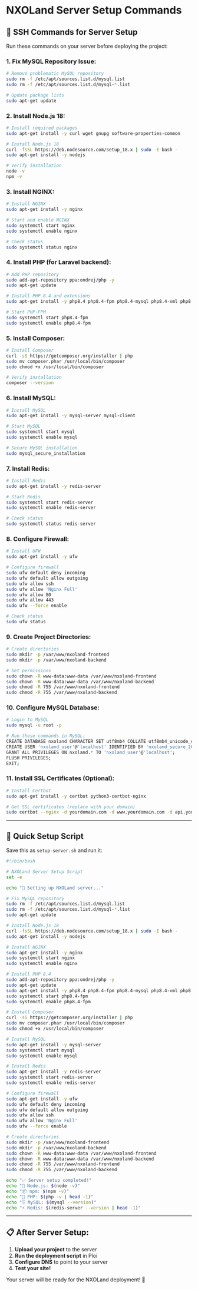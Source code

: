 # NXOLand Server Setup Commands

## 🔧 SSH Commands for Server Setup

Run these commands on your server before deploying the project:

### **1. Fix MySQL Repository Issue:**
```bash
# Remove problematic MySQL repository
sudo rm -f /etc/apt/sources.list.d/mysql.list
sudo rm -f /etc/apt/sources.list.d/mysql-*.list

# Update package lists
sudo apt-get update
```

### **2. Install Node.js 18:**
```bash
# Install required packages
sudo apt-get install -y curl wget gnupg software-properties-common

# Install Node.js 18
curl -fsSL https://deb.nodesource.com/setup_18.x | sudo -E bash -
sudo apt-get install -y nodejs

# Verify installation
node -v
npm -v
```

### **3. Install NGINX:**
```bash
# Install NGINX
sudo apt-get install -y nginx

# Start and enable NGINX
sudo systemctl start nginx
sudo systemctl enable nginx

# Check status
sudo systemctl status nginx
```

### **4. Install PHP (for Laravel backend):**
```bash
# Add PHP repository
sudo add-apt-repository ppa:ondrej/php -y
sudo apt-get update

# Install PHP 8.4 and extensions
sudo apt-get install -y php8.4 php8.4-fpm php8.4-mysql php8.4-xml php8.4-curl php8.4-zip php8.4-mbstring php8.4-gd php8.4-redis php8.4-bcmath

# Start PHP-FPM
sudo systemctl start php8.4-fpm
sudo systemctl enable php8.4-fpm
```

### **5. Install Composer:**
```bash
# Install Composer
curl -sS https://getcomposer.org/installer | php
sudo mv composer.phar /usr/local/bin/composer
sudo chmod +x /usr/local/bin/composer

# Verify installation
composer --version
```

### **6. Install MySQL:**
```bash
# Install MySQL
sudo apt-get install -y mysql-server mysql-client

# Start MySQL
sudo systemctl start mysql
sudo systemctl enable mysql

# Secure MySQL installation
sudo mysql_secure_installation
```

### **7. Install Redis:**
```bash
# Install Redis
sudo apt-get install -y redis-server

# Start Redis
sudo systemctl start redis-server
sudo systemctl enable redis-server

# Check status
sudo systemctl status redis-server
```

### **8. Configure Firewall:**
```bash
# Install UFW
sudo apt-get install -y ufw

# Configure firewall
sudo ufw default deny incoming
sudo ufw default allow outgoing
sudo ufw allow ssh
sudo ufw allow 'Nginx Full'
sudo ufw allow 80
sudo ufw allow 443
sudo ufw --force enable

# Check status
sudo ufw status
```

### **9. Create Project Directories:**
```bash
# Create directories
sudo mkdir -p /var/www/nxoland-frontend
sudo mkdir -p /var/www/nxoland-backend

# Set permissions
sudo chown -R www-data:www-data /var/www/nxoland-frontend
sudo chown -R www-data:www-data /var/www/nxoland-backend
sudo chmod -R 755 /var/www/nxoland-frontend
sudo chmod -R 755 /var/www/nxoland-backend
```

### **10. Configure MySQL Database:**
```bash
# Login to MySQL
sudo mysql -u root -p

# Run these commands in MySQL:
CREATE DATABASE nxoland CHARACTER SET utf8mb4 COLLATE utf8mb4_unicode_ci;
CREATE USER 'nxoland_user'@'localhost' IDENTIFIED BY 'nxoland_secure_2024';
GRANT ALL PRIVILEGES ON nxoland.* TO 'nxoland_user'@'localhost';
FLUSH PRIVILEGES;
EXIT;
```

### **11. Install SSL Certificates (Optional):**
```bash
# Install Certbot
sudo apt-get install -y certbot python3-certbot-nginx

# Get SSL certificates (replace with your domain)
sudo certbot --nginx -d yourdomain.com -d www.yourdomain.com -d api.yourdomain.com --non-interactive --agree-tos --email admin@yourdomain.com
```

---

## 🚀 Quick Setup Script

Save this as `setup-server.sh` and run it:

```bash
#!/bin/bash

# NXOLand Server Setup Script
set -e

echo "🚀 Setting up NXOLand server..."

# Fix MySQL repository
sudo rm -f /etc/apt/sources.list.d/mysql.list
sudo rm -f /etc/apt/sources.list.d/mysql-*.list
sudo apt-get update

# Install Node.js 18
curl -fsSL https://deb.nodesource.com/setup_18.x | sudo -E bash -
sudo apt-get install -y nodejs

# Install NGINX
sudo apt-get install -y nginx
sudo systemctl start nginx
sudo systemctl enable nginx

# Install PHP 8.4
sudo add-apt-repository ppa:ondrej/php -y
sudo apt-get update
sudo apt-get install -y php8.4 php8.4-fpm php8.4-mysql php8.4-xml php8.4-curl php8.4-zip php8.4-mbstring php8.4-gd php8.4-redis php8.4-bcmath
sudo systemctl start php8.4-fpm
sudo systemctl enable php8.4-fpm

# Install Composer
curl -sS https://getcomposer.org/installer | php
sudo mv composer.phar /usr/local/bin/composer
sudo chmod +x /usr/local/bin/composer

# Install MySQL
sudo apt-get install -y mysql-server
sudo systemctl start mysql
sudo systemctl enable mysql

# Install Redis
sudo apt-get install -y redis-server
sudo systemctl start redis-server
sudo systemctl enable redis-server

# Configure firewall
sudo apt-get install -y ufw
sudo ufw default deny incoming
sudo ufw default allow outgoing
sudo ufw allow ssh
sudo ufw allow 'Nginx Full'
sudo ufw --force enable

# Create directories
sudo mkdir -p /var/www/nxoland-frontend
sudo mkdir -p /var/www/nxoland-backend
sudo chown -R www-data:www-data /var/www/nxoland-frontend
sudo chown -R www-data:www-data /var/www/nxoland-backend
sudo chmod -R 755 /var/www/nxoland-frontend
sudo chmod -R 755 /var/www/nxoland-backend

echo "✅ Server setup completed!"
echo "🚀 Node.js: $(node -v)"
echo "📦 npm: $(npm -v)"
echo "🔧 PHP: $(php -v | head -1)"
echo "🗄️ MySQL: $(mysql --version)"
echo "⚡ Redis: $(redis-server --version | head -1)"
```

---

## 📋 After Server Setup:

1. **Upload your project** to the server
2. **Run the deployment script** in Ploi
3. **Configure DNS** to point to your server
4. **Test your site!**

Your server will be ready for the NXOLand deployment! 🚀
